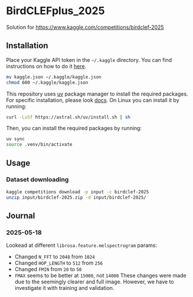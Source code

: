 # BirdCLEFplus_2025
Solution for https://www.kaggle.com/competitions/birdclef-2025


## Installation

Place your Kaggle API token in the `~/.kaggle` directory. You can find instructions on how to do it [here](https://www.kaggle.com/docs/api#getting-started-installation-&-authentication).

```bash
mv kaggle.json ~/.kaggle/kaggle.json
chmod 600 ~/.kaggle/kaggle.json
```

This repository uses [uv](https://github.com/astral-sh/uv) package manager to install the required packages. For specific installation, please look [docs](https://docs.astral.sh/uv/getting-started/installation/#installation-methods). On Linux you can install it by running:

```bash
curl -LsSf https://astral.sh/uv/install.sh | sh
```

Then, you can install the required packages by running:

```bash
uv sync
source .venv/bin/activate
```

## Usage

### Dataset downloading

```bash
kaggle competitions download -p input -c birdclef-2025
unzip input/birdclef-2025.zip -d input/birdclef-2025/
```

## Journal

### 2025-05-18
Lookead at different `librosa.feature.melspectrogram` params:
* Changed `N_FFT` to `2048` from `1024`
* Changed `HOP_LENGTH` to `512` from `256`
* Changed `FMIN` from `20` to `50`
* `FMAX` seems to be better at `15000`, not `14000`
These changes were made due to the seemingly clearer and full image. However, we have to investigate it with training and validation. 